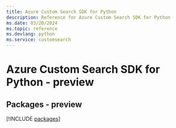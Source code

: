 ```yaml
---
title: Azure Custom Search SDK for Python
description: Reference for Azure Custom Search SDK for Python
ms.date: 03/20/2024
ms.topic: reference
ms.devlang: python
ms.service: customsearch
---
```

# Azure Custom Search SDK for Python - preview
## Packages - preview
[!INCLUDE [packages](custom-search-index.md)]